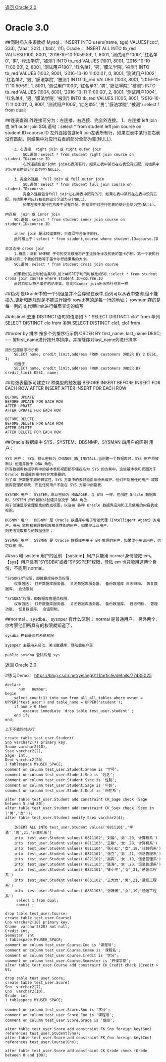 <p>
    <a href="#" onclick="refreshDatabaseContent('oracle2')">返回 Oracle 2.0</a>
    
</p>

# Oracle 3.0
##同时插入多条数据
    Mysql：
    INSERT INTO users(name, age) VALUES('ccc', 333), ('aaa', 222), ('bbb', 111);
    Oracle：
    INSERT ALL INTO tb_red VALUES(1000, 8001, '2016-10-10 10:59:59', 1, 8001, '测试用户1000', '红名单0', '男', '膜法学院', '被测')
    INTO tb_red VALUES (1001, 8001, '2016-10-10 11:00:00', 2, 8001, '测试用户1001', '红名单1', '男', '膜法学院', '被测')
    INTO tb_red VALUES (1002, 8001, '2016-10-10 11:00:01', 0, 8001, '测试用户1002', '红名单2', '男', '膜法学院', '被测')
    INTO tb_red VALUES (1003, 8001, '2016-10-11 10:59:59', 1, 8001, '测试用户1003', '红名单3', '男', '膜法学院', '被测')
    INTO tb_red VALUES (1004, 8001, '2016-10-11 11:00:00', 2, 8001, '测试用户1004', '红名单4', '男', '膜法学院', '被测')
    INTO tb_red VALUES (1005, 8001, '2016-10-11 11:00:01', 0, 8001, '测试用户1005', '红名单5', '男', '膜法学院', '被测')
    select 1 from dual;
    


##连表查询
    外连接可分为：左连接、右连接、完全外连接。
        1、左连接  left join 或 left outer join
            SQL语句：select * from student left join course on student.ID=course.ID
            左外连接包含left join左表所有行，如果左表中某行在右表没有匹配，则结果中对应行右表的部分全部为空(NULL).

        2、右连接  right join 或 right outer join
            SQL语句：select * from student right join course on student.ID=course.ID
            右外连接包含right join右表所有行，如果左表中某行在右表没有匹配，则结果中对应左表的部分全部为空(NULL)。
        
        3、完全外连接  full join 或 full outer join
            SQL语句：select * from student full join course on student.ID=course.
            完全外连接包含full join左右两表中所有的行，如果右表中某行在左表中没有匹配，则结果中对应行右表的部分全部为空(NULL)，
            如果左表中某行在右表中没有匹配，则结果中对应行左表的部分全部为空(NULL)。
         
    内连接  join 或 inner join
        SQL语句：select * from student inner join course on student.ID=course.ID

        inner join 是比较运算符，只返回符合条件的行。
        此时相当于：select * from student,course where student.ID=course.ID     
    
    交叉连接 cross join
        1.概念：没有 WHERE 子句的交叉联接将产生连接所涉及的表的笛卡尔积。第一个表的行数乘以第二个表的行数等于笛卡尔积结果集的大小。
        SQL语句：select * from student cross join course
        
        如果我们在此时给这条SQL加上WHERE子句的时候比如SQL:select * from student cross join course where student.ID=course.ID
        此时将返回符合条件的结果集，结果和inner join所示执行结果一样
##伪列
    是Oracle中的一个列但是并不会存储在表中,伪列可以从表中查询,但不能插入,更新和删除就是不能进行操作
    rowid:存的是每一行的地址； 
    rownum:存的是每一列的id,代替limit进行每页查询的编写
    
##distinct 去重
	DISTINCT语句的语法如下：SELECT DISTINCT clo* from 
	单列 SELECT DISTINCT clo from 
	多列 SELECT DISTINCT clo1, clo1 from
	
##order by 排序
	按多个列排序行示例
		ORDER BY first_name, last_name DESC; --- 按first_name进行按升序排序，并按降序对last_name列进行排序
	
	按列位置排序行示例
		SELECT name, credit_limit,address FROM customers ORDER BY 2 DESC, 1;
		相当于
		SELECT name, credit_limit,address FROM customers ORDER BY credit_limit DESC, name;	    

##每张表最多可建立12 种类型的触发器
	BEFORE INSERT
	BEFORE INSERT FOR EACH ROW
	AFTER INSERT
	AFTER INSERT FOR EACH ROW

	BEFORE UPDATE
	BEFORE UPDATE FOR EACH ROW
	AFTER UPDATE
	AFTER UPDATE FOR EACH ROW

	BEFORE DELETE
	BEFORE DELETE FOR EACH ROW
	AFTER DELETE
	AFTER DELETE FOR EACH ROW

##Oracle 数据库中 SYS、SYSTEM、DBSNMP、SYSMAN 四用户的区别 用户： 

    SYS 用户： SYS，默认密码为 CHANGE_ON_INSTALL,当创建一个数据库时，SYS 用户将被默认 创建并授予 DBA 角色，
    所有数据库数据字典中的基本表和视图都存储在名为 SYS 的方案中，这些基本表和视图对于 Oracle 数据库的操作时非常重要的。
    为了维 护数据字典的真实性，SYS 方案中的表只能由系统来维护，他们不能被任何用户 或数据库管理员修改，而且任何用户不能在 SYS 方案中创建表。 
    
    SYSTEM 用户： SYSTEM，默认密码为 MANAGER，与 SYS 一样，在创建 Oracle 数据库时，SYSTEM 用户被默认创建并被授予 DBA 角色，
    用于创建显示管理信息的表或视图，以及被 各种 Oracle 数据库应用和工具使用的内容表或视图。
    
    DBSNMP 用户： DBSNMP 是 Oracle 数据库中用于智能代理（Intelligent Agent）的用户，用来 监控和管理数据库相关性能的用户，如果停止该用户，
    则无法提取相关的数据信息； 
    
    SYSMAN 用户： SYSMAN 是 Oracle 数据库中用于 EM 管理的用户，如果你不用该用户，也可以删 除。
    


 ##sys 和 system 用户的区别 
     【system】用户只能用 normal 身份登陆 em。 
     【sys】用户具有“SYSDBA”或者“SYSOPER”权限，登陆 em 也只能用这两个身份，不能用 normal。 
    
    “SYSOPER”权限，即数据库操作员权限，
        权限包括： 打开数据库服务器、 关闭数据库服务器、 备份数据库 日志归档、 恢复数据库、 会话限制
    
    “SYSDBA”权限，即数据库管理员权限，
        权限包括： 打开数据库服务器、 关闭数据库服务器、 备份数据库、 日志归档、 管理功能、 恢复数据库、 会话限制、

##normal 、sysdba、 sysoper 有什么区别：
    normal 是普通用户。  另外两个，你考察他们所具有的权限就知道了，
    
    sysdba 拥有最高的系统权限 
    
    sysoper 主要用来启动、关闭数据库，登陆后用户是
    
    public sysdba 登陆后是 sys
	
<p>
    <a href="#" onclick="refreshDatabaseContent('oracle2')">返回 Oracle 2.0</a>
</p>

#练习Demo： 
    https://blog.csdn.net/yelang0111/article/details/77435025
    
    declare
          num   number;
    begin
        select count(1) into num from all_all_tables where owner = UPPER('test_user') and table_name = UPPER('student'); 
        if num > 0 then
            execute immediate 'drop table test_user.student' ;
        end if;
    end;   
    
    上下不能同时执行  
           
    create table test_user.Student(
    Sno varchar2(7) primary key,
    Sname varchar2(10),
    Ssex varchar2(2),
    Sage  int,
    Dept varchar2(20) 
    ) tablespace MYUSER_SPACE;
    comment on column test_user.Student.Sname is '学号';
    comment on column test_user.Student.Sno is '姓名';
    comment on column test_user.Student.Ssex is '性别';
    comment on column test_user.Student.Sage is '年龄';
    comment on column test_user.Student.Dept is '所在系';  

    alter table test_user.Student add constraint CK_Sage check (Sage between 5 and 80);
    alter table test_user.Student add constraint CK_Ssex check (Ssex in ('男','女'));
    alter table test_user.Student modify Ssex varchar2(4);
    
        INSERT ALL INTO test_user.Student values('0811101','李勇','男',21,'计算机系')
        into  test_user.Student values('0811102','刘晨','男',20,'计算机系')
        into  test_user.Student values('0811103','王敏','女',20,'计算机系')
        into  test_user.Student values('0811104','张小红','女',19,'计算机系')   
        into  test_user.Student values('0821101','张立','男',21,'信息管理系')
        into  test_user.Student values('0821102','吴宾','女',19,'信息管理系')
        into  test_user.Student values('0821103','张海','男',20,'信息管理系')     
        into  test_user.Student values('0831101','钱小平','女',21,'通信工程系')
        into  test_user.Student values('0831102','王大力','男',21,'通信工程系')
        into  test_user.Student values('0831103','张姗姗','女',19,'通信工程系')
         select 1 from dual;
         commit ;
    
    drop table test_user.Course;
    create table test_user.Course(
    Cno varchar2(10) primary key,
    Cname  varchar2(20) not null,
    Credit int,
    Semester  int
    ) tablespace MYUSER_SPACE;
    comment on column test_user.Course.Cno is '课程号';
    comment on column test_user.Course.Cname is '课程名';
    comment on column test_user.Course.Credit is '学分';
    comment on column test_user.Course.Semester is '开课学期';  
    alter table test_user.Course add constraint CK_Credit check (Credit > 0);
    
    drop table test_user.Score;
    create table test_user.Score(
    Sno  varchar2(7),
    Cno  varchar2(10),
    Grade  int
    ) tablespace MYUSER_SPACE;
    
    comment on column test_user.Score.Sno is '学号';
    comment on column test_user.Score.Cno is '课程号';
    comment on column test_user.Score.Grade is '成绩';
    
    alter table test_user.Score add constraint FK_Sno foreign key(Sno) references test_user.Student(Sno);
    alter table test_user.Score add constraint FK_Cno foreign key(Cno) references test_user.Course(Cno);
    
    alter table test_user.Score add constraint CK_Grade check (Grade between 0 and 100);

